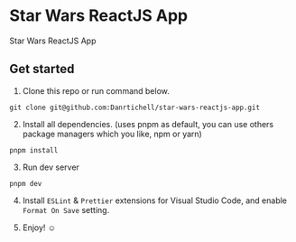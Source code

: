 # Star Wars ReactJS App

Star Wars ReactJS App

## Get started

1. Clone this repo or run command below.

```
git clone git@github.com:Danrtichell/star-wars-reactjs-app.git
```

2. Install all dependencies. (uses pnpm as default, you can use others package managers which you like, npm or yarn)

```
pnpm install
```

3. Run dev server

```
pnpm dev
```

4. Install `ESLint` & `Prettier` extensions for Visual Studio Code, and enable `Format On Save` setting.

5. Enjoy! ☺

